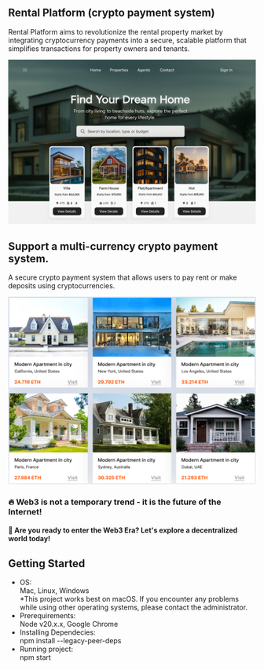 ## Rental Platform (crypto payment system)

Rental Platform aims to revolutionize the rental property market by integrating cryptocurrency payments into a secure, scalable platform that simplifies transactions for property owners and tenants.

![alt text](public/real-estate.png)

## Support a multi-currency crypto payment system.

A secure crypto payment system that allows users to pay rent or make deposits using cryptocurrencies.

![alt text](public/marketplace.png)

### 🔥 Web3 is not a temporary trend - it is the future of the Internet!

#### 🚀 Are you ready to enter the Web3 Era? Let's explore a decentralized world today!


## Getting Started
- OS:<br/>
  Mac, Linux, Windows<br/>
    \*This project works best on macOS. If you encounter any problems while using other operating systems, please contact the administrator.
- Prerequirements:<br/>
  Node v20.x.x, Google Chrome
- Installing Dependecies:<br/>
  npm install --legacy-peer-deps
-  Running project:<br/>
  npm start
